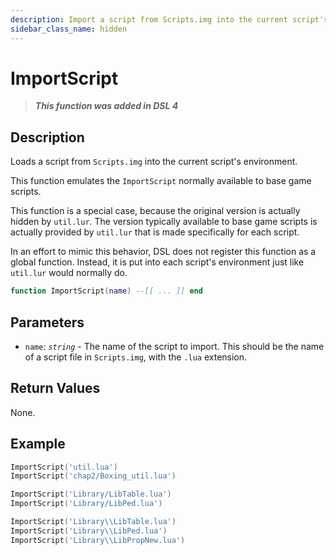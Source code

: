 ```yaml
---
description: Import a script from Scripts.img into the current script's environment.
sidebar_class_name: hidden
---
```


# ImportScript

> **_This function was added in DSL 4_**

## Description

Loads a script from `Scripts.img` into the current script's environment.

This function emulates the `ImportScript` normally available to base game scripts.

This function is a special case, because the original version is actually hidden by `util.lur`. The version typically available to base game scripts is actually provided by `util.lur` that is made specifically for each script.

In an effort to mimic this behavior, DSL does not register this function as a global function. Instead, it is put into each script's environment just like `util.lur` would normally do.

```lua
function ImportScript(name) --[[ ... ]] end
```

## Parameters

- `name`: _`string`_ - The name of the script to import. This should be the name of a script file in `Scripts.img`, with the `.lua` extension.

## Return Values

None.

## Example

```lua
ImportScript('util.lua')
ImportScript('chap2/Boxing_util.lua')

ImportScript('Library/LibTable.lua')
ImportScript('Library/LibPed.lua')

ImportScript('Library\\LibTable.lua')
ImportScript('Library\\LibPed.lua')
ImportScript('Library\\LibPropNew.lua')
```
